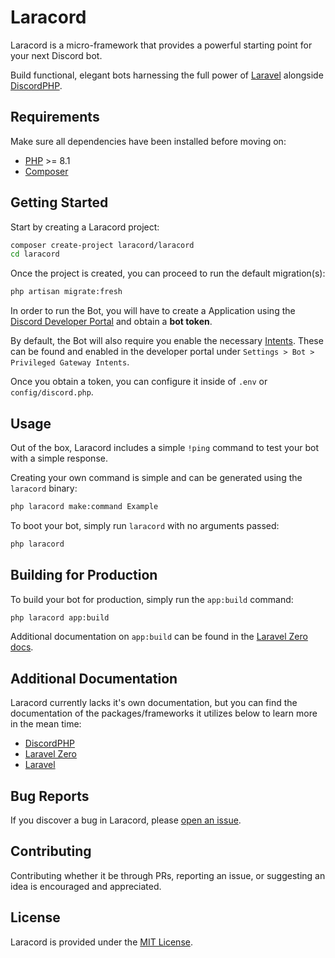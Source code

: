 # Laracord

Laracord is a micro-framework that provides a powerful starting point for your next Discord bot.

Build functional, elegant bots harnessing the full power of [Laravel](https://laravel.com/) alongside [DiscordPHP](https://github.com/discord-php/DiscordPHP).

## Requirements

Make sure all dependencies have been installed before moving on:

- [PHP](https://secure.php.net/manual/en/install.php) >= 8.1
- [Composer](https://getcomposer.org/download/)

## Getting Started

Start by creating a Laracord project:

```sh
composer create-project laracord/laracord
cd laracord
```

Once the project is created, you can proceed to run the default migration(s):

```sh
php artisan migrate:fresh
```

In order to run the Bot, you will have to create a Application using the [Discord Developer Portal](https://discord.com/developers/applications) and obtain a **bot token**.

By default, the Bot will also require you enable the necessary [Intents](https://discord.com/developers/docs/topics/gateway#gateway-intents). These can be found and enabled in the developer portal under `Settings > Bot > Privileged Gateway Intents`.

Once you obtain a token, you can configure it inside of `.env` or `config/discord.php`.

## Usage

Out of the box, Laracord includes a simple `!ping` command to test your bot with a simple response.

Creating your own command is simple and can be generated using the `laracord` binary:

```sh
php laracord make:command Example
```

To boot your bot, simply run `laracord` with no arguments passed:

```sh
php laracord
```

## Building for Production

To build your bot for production, simply run the `app:build` command:

```sh
php laracord app:build
```

Additional documentation on `app:build` can be found in the [Laravel Zero docs](https://laravel-zero.com/docs/build-a-standalone-application).

## Additional Documentation

Laracord currently lacks it's own documentation, but you can find the documentation of the packages/frameworks it utilizes below to learn more in the mean time:

- [DiscordPHP](https://discord-php.github.io/DiscordPHP/)
- [Laravel Zero](https://laravel-zero.com/docs)
- [Laravel](https://laravel.com/docs)

## Bug Reports

If you discover a bug in Laracord, please [open an issue](https://github.com/laracord/laracord/issues).

## Contributing

Contributing whether it be through PRs, reporting an issue, or suggesting an idea is encouraged and appreciated.

## License

Laracord is provided under the [MIT License](LICENSE.md).
